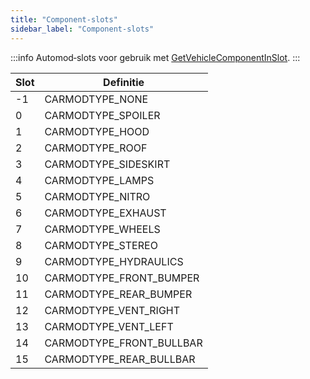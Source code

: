 ```yaml
---
title: "Component‑slots"
sidebar_label: "Component‑slots"
---
```


:::info
Automod‑slots voor gebruik met [GetVehicleComponentInSlot](../functions/GetVehicleComponentInSlot).
:::

| Slot | Definitie               |
| ---- | ----------------------- |
| -1   | CARMODTYPE_NONE         |
| 0    | CARMODTYPE_SPOILER      |
| 1    | CARMODTYPE_HOOD         |
| 2    | CARMODTYPE_ROOF         |
| 3    | CARMODTYPE_SIDESKIRT    |
| 4    | CARMODTYPE_LAMPS        |
| 5    | CARMODTYPE_NITRO        |
| 6    | CARMODTYPE_EXHAUST      |
| 7    | CARMODTYPE_WHEELS       |
| 8    | CARMODTYPE_STEREO       |
| 9    | CARMODTYPE_HYDRAULICS   |
| 10   | CARMODTYPE_FRONT_BUMPER |
| 11   | CARMODTYPE_REAR_BUMPER  |
| 12   | CARMODTYPE_VENT_RIGHT   |
| 13   | CARMODTYPE_VENT_LEFT    |
| 14   | CARMODTYPE_FRONT_BULLBAR|
| 15   | CARMODTYPE_REAR_BULLBAR |


